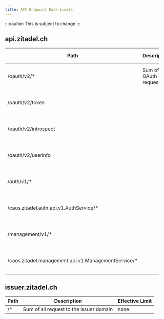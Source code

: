 ```yaml
---
title: API Endpoint Rate Limits
---
```


:::caution
This is subject to change
:::

## api.zitadel.ch

| Path                                                | Description              | Effective Limit             |
|-----------------------------------------------------|--------------------------|----------------------------|
| /oauth/v2/*                                         | Sum of all OAuth request | 1000 request per 1 min     |
| /oauth/v2/token                                     |                          | 100 request per 10 seconds  |
| /oauth/v2/introspect                                |                          | 100 request per 10 seconds |
| /oauth/v2/userinfo                                  |                          | 100 request per 10 seconds |
| /auth/v1/*                                          |                          | 100 request per 10 seconds  |
| /caos.zitadel.auth.api.v1.AuthService/*             |                          | 100 request per 10 seconds  |
| /management/v1/*                                    |                          | 250 request per 1 min      |
| /caos.zitadel.management.api.v1.ManagementService/* |                          | 250 request per 1 min      |

## issuer.zitadel.ch

| Path | Description                             | Effective Limit |
|------|-----------------------------------------|----------------|
| /*   | Sum of all request to the issuer domain | none           |
